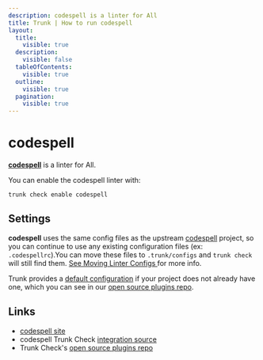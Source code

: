 ```yaml
---
description: codespell is a linter for All
title: Trunk | How to run codespell
layout:
  title:
    visible: true
  description:
    visible: false
  tableOfContents:
    visible: true
  outline:
    visible: true
  pagination:
    visible: true
---
```


# codespell

[**codespell**](https://github.com/codespell-project/codespell#readme) is a linter for All.

You can enable the codespell linter with:

```shell
trunk check enable codespell
```

## Settings

**codespell** uses the same config files as the
upstream [codespell](https://github.com/codespell-project/codespell#readme) project, so you can continue to use any
existing configuration files (ex: `.codespellrc`).You can move these files to `.trunk/configs` and `trunk check` will still find them. [See Moving Linter Configs ](..#moving-linter-configs) for more info.

Trunk provides a [default configuration](https://github.com/trunk-io/plugins/tree/main/linters/codespell) if your project does not already have one,
which you can see in our [open source plugins repo]().



## Links

* [codespell site](https://github.com/codespell-project/codespell#readme)
* codespell Trunk Check [integration source](https://github.com/trunk-io/plugins/tree/main/linters/codespell)
* Trunk Check's [open source plugins repo](https://github.com/trunk-io/plugins/tree/main)
